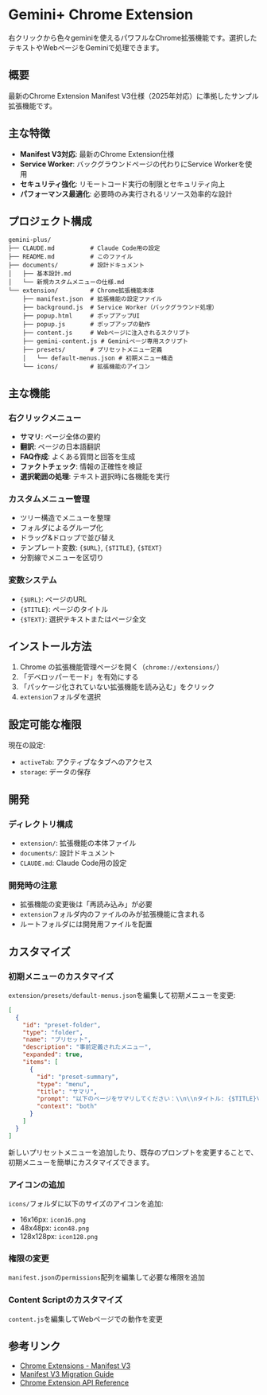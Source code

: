 # Gemini+ Chrome Extension

右クリックから色々geminiを使えるパワフルなChrome拡張機能です。選択したテキストやWebページをGeminiで処理できます。

## 概要

最新のChrome Extension Manifest V3仕様（2025年対応）に準拠したサンプル拡張機能です。

## 主な特徴

- **Manifest V3対応**: 最新のChrome Extension仕様
- **Service Worker**: バックグラウンドページの代わりにService Workerを使用
- **セキュリティ強化**: リモートコード実行の制限とセキュリティ向上
- **パフォーマンス最適化**: 必要時のみ実行されるリソース効率的な設計

## プロジェクト構成

```
gemini-plus/
├── CLAUDE.md          # Claude Code用の設定
├── README.md          # このファイル
├── documents/         # 設計ドキュメント
│   ├── 基本設計.md
│   └── 新規カスタムメニューの仕様.md
└── extension/         # Chrome拡張機能本体
    ├── manifest.json  # 拡張機能の設定ファイル
    ├── background.js  # Service Worker（バックグラウンド処理）
    ├── popup.html     # ポップアップUI
    ├── popup.js       # ポップアップの動作
    ├── content.js     # Webページに注入されるスクリプト
    ├── gemini-content.js # Geminiページ専用スクリプト
    ├── presets/       # プリセットメニュー定義
    │   └── default-menus.json # 初期メニュー構造
    └── icons/         # 拡張機能のアイコン
```

## 主な機能

### 右クリックメニュー
- **サマリ**: ページ全体の要約
- **翻訳**: ページの日本語翻訳
- **FAQ作成**: よくある質問と回答を生成
- **ファクトチェック**: 情報の正確性を検証
- **選択範囲の処理**: テキスト選択時に各機能を実行

### カスタムメニュー管理
- ツリー構造でメニューを整理
- フォルダによるグループ化
- ドラッグ&ドロップで並び替え
- テンプレート変数: `{$URL}`, `{$TITLE}`, `{$TEXT}`
- 分割線でメニューを区切り

### 変数システム
- `{$URL}`: ページのURL
- `{$TITLE}`: ページのタイトル
- `{$TEXT}`: 選択テキストまたはページ全文

## インストール方法

1. Chrome の拡張機能管理ページを開く（`chrome://extensions/`）
2. 「デベロッパーモード」を有効にする
3. 「パッケージ化されていない拡張機能を読み込む」をクリック
4. `extension`フォルダを選択

## 設定可能な権限

現在の設定:
- `activeTab`: アクティブなタブへのアクセス
- `storage`: データの保存

## 開発

### ディレクトリ構成
- `extension/`: 拡張機能の本体ファイル
- `documents/`: 設計ドキュメント
- `CLAUDE.md`: Claude Code用の設定

### 開発時の注意
- 拡張機能の変更後は「再読み込み」が必要
- `extension`フォルダ内のファイルのみが拡張機能に含まれる
- ルートフォルダには開発用ファイルを配置

## カスタマイズ

### 初期メニューのカスタマイズ
`extension/presets/default-menus.json`を編集して初期メニューを変更:

```json
[
  {
    "id": "preset-folder",
    "type": "folder",
    "name": "プリセット",
    "description": "事前定義されたメニュー",
    "expanded": true,
    "items": [
      {
        "id": "preset-summary",
        "type": "menu",
        "title": "サマリ",
        "prompt": "以下のページをサマリしてください：\\n\\nタイトル: {$TITLE}\\nURL: {$URL}\\n\\nページの内容をサマリしてください。",
        "context": "both"
      }
    ]
  }
]
```

新しいプリセットメニューを追加したり、既存のプロンプトを変更することで、初期メニューを簡単にカスタマイズできます。

### アイコンの追加
`icons/`フォルダに以下のサイズのアイコンを追加:
- 16x16px: `icon16.png`
- 48x48px: `icon48.png`
- 128x128px: `icon128.png`

### 権限の変更
`manifest.json`の`permissions`配列を編集して必要な権限を追加

### Content Scriptのカスタマイズ
`content.js`を編集してWebページでの動作を変更

## 参考リンク

- [Chrome Extensions - Manifest V3](https://developer.chrome.com/docs/extensions/develop/migrate/what-is-mv3)
- [Manifest V3 Migration Guide](https://developer.chrome.com/docs/extensions/develop/migrate)
- [Chrome Extension API Reference](https://developer.chrome.com/docs/extensions/reference)
